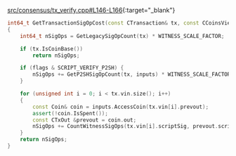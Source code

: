 [src/consensus/tx_verify.cpp#L146-L166](https://github.com/pro-bitcoin/pro-bitcoin/blob/1cebb77cf68ba53092fbd26d21522a8adbfa2c2a/src/consensus/tx_verify.cpp#L146-L166){:target="_blank"}
```cpp
int64_t GetTransactionSigOpCost(const CTransaction& tx, const CCoinsViewCache& inputs, uint32_t flags)
{
    int64_t nSigOps = GetLegacySigOpCount(tx) * WITNESS_SCALE_FACTOR;

    if (tx.IsCoinBase())
        return nSigOps;

    if (flags & SCRIPT_VERIFY_P2SH) {
        nSigOps += GetP2SHSigOpCount(tx, inputs) * WITNESS_SCALE_FACTOR;
    }

    for (unsigned int i = 0; i < tx.vin.size(); i++)
    {
        const Coin& coin = inputs.AccessCoin(tx.vin[i].prevout);
        assert(!coin.IsSpent());
        const CTxOut &prevout = coin.out;
        nSigOps += CountWitnessSigOps(tx.vin[i].scriptSig, prevout.scriptPubKey, &tx.vin[i].scriptWitness, flags);
    }
    return nSigOps;
}
```
